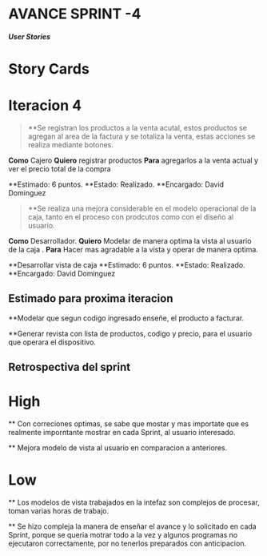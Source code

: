 # **AVANCE SPRINT -4**

#### *User Stories*

# **Story Cards**

# Iteracion 4


> **Se registran los productos a la venta acutal, estos productos se agregan al area de la factura y se totaliza la venta, estas acciones se realiza mediante botones.

**Como** Cajero
**Quiero** registrar productos 
**Para** agregarlos a la venta actual y ver el precio total de la compra
  
**Estimado: 6 puntos.
**Estado: Realizado.
**Encargado: David Dominguez

> **Se realiza una mejora considerable en el modelo operacional de la caja, tanto en el proceso con prodcutos como con el diseño al usuario.

**Como** Desarrollador.
**Quiero** Modelar de manera optima la vista al usuario de la caja .
**Para** Hacer mas agradable a la vista y operar de manera optima.


**Desarrollar vista de caja
**Estimado: 6 puntos.
**Estado: Realizado.
**Encargado: David Dominguez


## Estimado para proxima iteracion

**Modelar que segun codigo ingresado enseñe, el producto a facturar.

**Generar revista con lista de productos, codigo y precio, para el usuario que operara el dispositivo.

## Retrospectiva del sprint

# High

** Con correciones optimas, se sabe que mostar y mas importate que es realmente imporntante mostrar en cada Sprint, al usuario interesado.

** Mejora modelo de vista al usuario en comparacion a anteriores.

# Low

** Los modelos de vista trabajados en la intefaz son complejos de procesar, toman varias horas de trabajo.

** Se hizo compleja la manera de enseñar el avance y lo solicitado en cada Sprint, porque se queria motrar todo a la vez y algunos programas no ejecutaron correctamente, por no tenerlos preparados con anticipacion.
